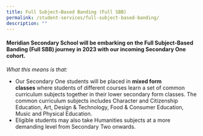 ```yaml
---
title: Full Subject–Based Banding (Full SBB)
permalink: /student-services/full-subject-based-banding/
description: ""
---
```




#### **Meridian Secondary School will be embarking on the Full Subject-Based Banding (Full SBB) journey in 2023 with our incoming Secondary One cohort.**

_What this means is that:_

*   Our Secondary One students will be placed in **mixed form classes** where students of different courses learn a set of common curriculum subjects together in their lower secondary form classes. The common curriculum subjects includes Character and Citizenship Education, Art, Design & Technology, Food & Consumer Education, Music and Physical Education.
*   Eligible students may also take Humanities subjects at a more demanding level from Secondary Two onwards.